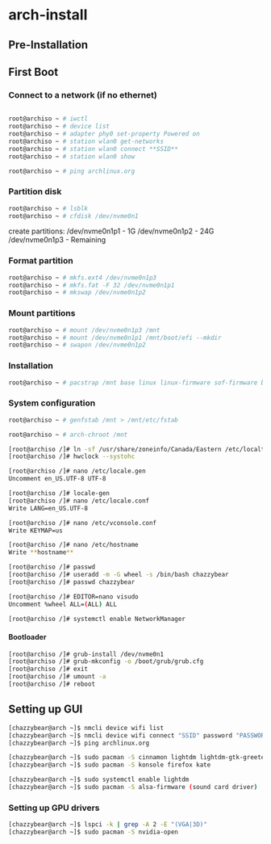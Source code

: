 # arch-install


## Pre-Installation

## First Boot

### Connect to a network (if no ethernet)

```bash

root@archiso ~ # iwctl
root@archiso ~ # device list
root@archiso ~ # adapter phy0 set-property Powered on
root@archiso ~ # station wlan0 get-networks
root@archiso ~ # station wlan0 connect **SSID**
root@archiso ~ # station wlan0 show

root@archiso ~ # ping archlinux.org
```


### Partition disk
```bash
root@archiso ~ # lsblk
root@archiso ~ # cfdisk /dev/nvme0n1
```

create partitions:
/dev/nvme0n1p1 - 1G
/dev/nvme0n1p2 - 24G
/dev/nvme0n1p3 - Remaining

### Format partition
```bash
root@archiso ~ # mkfs.ext4 /dev/nvme0n1p3
root@archiso ~ # mkfs.fat -F 32 /dev/nvme0n1p1
root@archiso ~ # mkswap /dev/nvme0n1p2
```

### Mount partitions
```bash
root@archiso ~ # mount /dev/nvme0n1p3 /mnt
root@archiso ~ # mount /dev/nvme0n1p1 /mnt/boot/efi --mkdir
root@archiso ~ # swapon /dev/nvme0n1p2
```


### Installation
```bash
root@archiso ~ # pacstrap /mnt base linux linux-firmware sof-firmware base-devel grub efibootmgr nano networkmanager
```
### System configuration
```bash
root@archiso ~ # genfstab /mnt > /mnt/etc/fstab

root@archiso ~ # arch-chroot /mnt

[root@archiso /]# ln -sf /usr/share/zoneinfo/Canada/Eastern /etc/localtime
[root@archiso /]# hwclock --systohc

[root@archiso /]# nano /etc/locale.gen
Uncomment en_US.UTF-8 UTF-8
```

```bash
[root@archiso /]# locale-gen
[root@archiso /]# nano /etc/locale.conf
Write LANG=en_US.UTF-8
```

```bash
[root@archiso /]# nano /etc/vconsole.conf
Write KEYMAP=us
```

```bash
[root@archiso /]# nano /etc/hostname
Write **hostname**
```


```bash
[root@archiso /]# passwd
[root@archiso /]# useradd -m -G wheel -s /bin/bash chazzybear
[root@archiso /]# passwd chazzybear

[root@archiso /]# EDITOR=nano visudo
Uncomment %wheel ALL=(ALL) ALL
```


```bash
[root@archiso /]# systemctl enable NetworkManager
```

#### Bootloader
```bash
[root@archiso /]# grub-install /dev/nvme0n1
[root@archiso /]# grub-mkconfig -o /boot/grub/grub.cfg
[root@archiso /]# exit
[root@archiso /]# umount -a
[root@archiso /]# reboot
```

## Setting up GUI
```bash
[chazzybear@arch ~]$ nmcli device wifi list
[chazzybear@arch ~]$ nmcli device wifi connect "SSID" password "PASSWORD"
[chazzybear@arch ~]$ ping archlinux.org

[chazzybear@arch ~]$ sudo pacman -S cinnamon lightdm lightdm-gtk-greeter
[chazzybear@arch ~]$ sudo pacman -S konsole firefox kate

[chazzybear@arch ~]$ sudo systemctl enable lightdm
[chazzybear@arch ~]$ sudo pacman -S alsa-firmware (sound card driver)
```

### Setting up GPU drivers

```bash
[chazzybear@arch ~]$ lspci -k | grep -A 2 -E "(VGA|3D)"
[chazzybear@arch ~]$ sudo pacman -S nvidia-open
```





